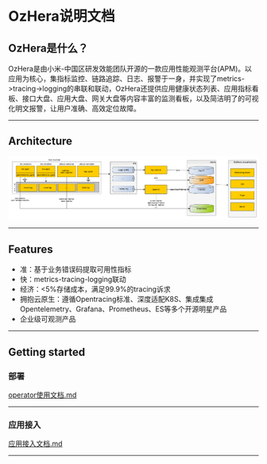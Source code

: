 # OzHera说明文档

## OzHera是什么？
OzHera是由小米-中国区研发效能团队开源的一款应用性能观测平台(APM)。以应用为核心，集指标监控、链路追踪、日志、报警于一身，并实现了metrics->tracing->logging的串联和联动，OzHera还提供应用健康状态列表、应用指标看板、接口大盘、应用大盘、网关大盘等内容丰富的监测看板，以及简洁明了的可视化明文报警，让用户准确、高效定位故障。

---

## Architecture
![ozhera](readme/images/architecture.png)

---

## Features
- 准：基于业务错误码提取可用性指标
- 快：metrics-tracing-logging联动
- 经济：<5%存储成本，满足99.9%的tracing诉求
- 拥抱云原生：遵循Opentracing标准、深度适配K8S、集成集成Opentelemetry、Grafana、Prometheus、ES等多个开源明星产品
- 企业级可观测产品

---

## Getting started
### 部署
[operator使用文档.md](readme%2Fdeploy%2Fozhera-deploy-document_cn.md)

---

### 应用接入
[应用接入文档.md](readme/application-integeration/application-integration-document_cn.md)

---
